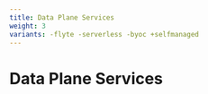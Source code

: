 ```yaml
---
title: Data Plane Services
weight: 3
variants: -flyte -serverless -byoc +selfmanaged
---
```

# Data Plane Services